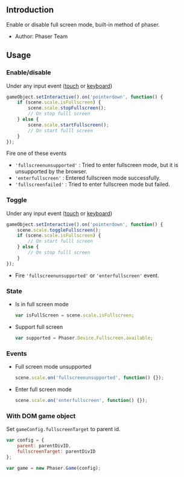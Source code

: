 ## Introduction

Enable or disable full screen mode, built-in method of phaser.

- Author: Phaser Team

## Usage

### Enable/disable

Under any input event ([touch](touchevents.md) or [keyboard](keyboardevents.md))

```javascript
gameObject.setInteractive().on('pointerdown', function() {
    if (scene.scale.isFullscreen) {
        scene.scale.stopFullscreen();
        // On stop fulll screen
    } else {
        scene.scale.startFullscreen();
        // On start fulll screen
    }
});
```

Fire one of these events

- `'fullscreenunsupported'` : Tried to enter fullscreen mode, but it is unsupported by the browser.
- `'enterfullscreen'` : Entered fullscreen mode successfully.
- `'fullscreenfailed'` : Tried to enter fullscreen mode but failed.

### Toggle

Under any input event ([touch](touchevents.md) or [keyboard](keyboardevents.md))

```javascript
gameObject.setInteractive().on('pointerdown', function() {
    scene.scale.toggleFullscreen();
    if (scene.scale.isFullscreen) {
        // On start fulll screen
    } else {
        // On stop fulll screen
    }
});
```

- Fire `'fullscreenunsupported'` or `'enterfullscreen'` event.

### State

- Is in full screen mode
    ```javascript
    var isFullScreen = scene.scale.isFullscreen;
    ```
- Support full screen
    ```javascript
    var supported = Phaser.Device.Fullscreen.available;
    ```

### Events

- Full screen mode unsupported
    ```javascript
    scene.scale.on('fullscreenunsupported', function() {});
    ```
- Enter full screen mode
    ```javascript
    scene.scale.on('enterfullscreen', function() {});
    ```

### With DOM game object

Set `gameConfig.fullscreenTarget` to parent id.

```javascript
var config = {
    parent: parentDivID,
    fullscreenTarget: parentDivID
};

var game = new Phaser.Game(config);
```
